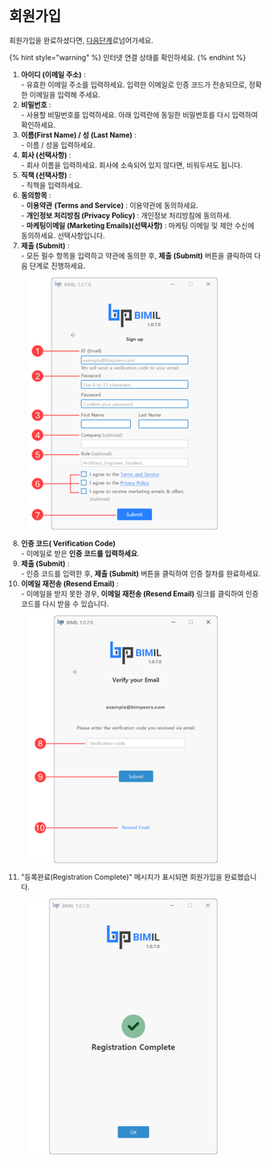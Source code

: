# 회원가입

회원가입을 완료하셨다면,   [다음단계](undefined-2.md)로넘어가세요.

{% hint style="warning" %}
인터넷 연결 상태를 확인하세요.
{% endhint %}

1. **아이디 (이메일 주소)** : \
   \- 유효한 이메일 주소를 입력하세요. 입력한 이메일로 인증 코드가 전송되므로, 정확한 이메일을 입력해 주세요.
2. **비밀번호** : \
   \- 사용할 비밀번호를 입력하세요. 아래 입력란에 동일한 비밀번호를 다시 입력하여 확인하세요.
3. **이름(First Name) / 성 (Last Name)** :\
   \- 이름 / 성을 입력하세요.
4. **회사 (선택사항)** : \
   \- 회사 이름을 입력하세요. 회사에 소속되어 있지 않다면, 비워두셔도 됩니다.&#x20;
5. **직책 (선택사항)** :\
   \- 직책을 입력하세요.
6. **동의항목** : \
   \- **이용약관** **(Terms and Service)** :  이용약관에 동의하세요.\
   \- **개인정보 처리방침 (Privacy Policy)** :  개인정보 처리방침에 동의하세.\
   \- **마케팅이메일 (Marketing Emails)(선택사항)** : 마케팅 이메일 및 제안 수신에 동의하세요. 선택사항입니다.&#x20;
7. **제출 (Submit)** : \
   \- 모든 필수 항목을 입력하고 약관에 동의한 후, **제출 (Submit)** 버튼을 클릭하여 다음 단계로 진행하세요.

<figure><img src="../.gitbook/assets/Sign Up.png" alt="" width="375"><figcaption></figcaption></figure>

8. **인증 코드( Verification Code)**\
   \- 이메일로 받은 **인증 코드를 입력하세요**.
9. **제출 (Submit)** : \
   \- 인증 코드를 입력한 후, **제출 (Submit)** 버튼을 클릭하여 인증 절차를 완료하세요.
10. **이메일 재전송 (Resend Email)** : \
    \- 이메일을 받지 못한 경우, **이메일 재전송 (Resend Email)** 링크를 클릭하여 인증 코드를 다시 받을 수 있습니다.

<figure><img src="../.gitbook/assets/Verification Code.png" alt="" width="375"><figcaption></figcaption></figure>

11. "등록완료(Registration Complete)" 메시지가 표시되면 회원가입을 완료했습니다.

<figure><img src="../.gitbook/assets/complete.png" alt="" width="375"><figcaption></figcaption></figure>
